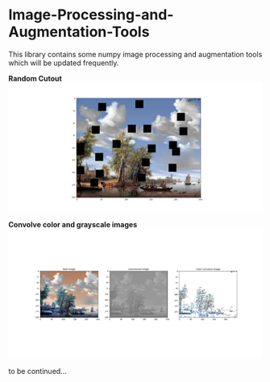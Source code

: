 # Image-Processing-and-Augmentation-Tools

This library contains some numpy image processing and augmentation tools which will be updated frequently.

**Random Cutout**
![Random Cutout](images/random_cutout.png?raw=true)



**Convolve color and grayscale images**
![Random Cutout](images/convolved.png?raw=true)



to be continued...
